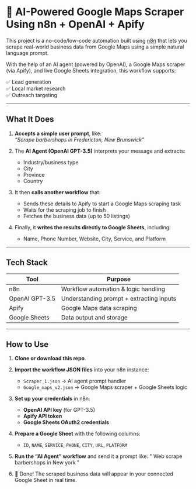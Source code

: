 # 🧠 AI-Powered Google Maps Scraper Using n8n + OpenAI + Apify

This project is a no-code/low-code automation built using [n8n](https://n8n.io/) that lets you scrape real-world business data from Google Maps using a simple natural language prompt.

With the help of an AI agent (powered by OpenAI), a Google Maps scraper (via Apify), and live Google Sheets integration, this workflow supports:

✅ Lead generation  
✅ Local market research  
✅ Outreach targeting

---

##  What It Does

1. **Accepts a simple user prompt**, like:  
   _“Scrape barbershops in Fredericton, New Brunswick”_

2. The **AI Agent (OpenAI GPT-3.5)** interprets your message and extracts:
   - Industry/business type
   - City
   - Province
   - Country

3. It then **calls another workflow** that:
   - Sends these details to Apify to start a Google Maps scraping task
   - Waits for the scraping job to finish
   - Fetches the business data (up to 50 listings)

4. Finally, it **writes the results directly to Google Sheets**, including:
   - Name, Phone Number, Website, City, Service, and Platform

---

##  Tech Stack

| Tool           | Purpose                                  |
|----------------|------------------------------------------|
| n8n            | Workflow automation & logic handling     |
| OpenAI GPT-3.5 | Understanding prompt + extracting inputs |
| Apify          | Google Maps data scraping                |
| Google Sheets  | Data output and storage                  |

---

##  How to Use

1. **Clone or download this repo**.

2. **Import the workflow JSON files** into your n8n instance:
   - `Scraper_1.json` → AI agent prompt handler
   - `Google_maps_v2.json` → Google Maps scraper + Google Sheets logic

3. **Set up your credentials** in n8n:
   - **OpenAI API key** (for GPT-3.5)
   - **Apify API token**
   - **Google Sheets OAuth2 credentials**

4. **Prepare a Google Sheet** with the following columns:
   - `ID`, `NAME`, `SERVICE`, `PHONE`, `CITY`, `URL`, `PLATFORM`

5. **Run the “AI Agent” workflow** and send it a prompt like: " Web scrape barbershops in New york " 
6. 🎉 Done! The scraped business data will appear in your connected Google Sheet in real time.


